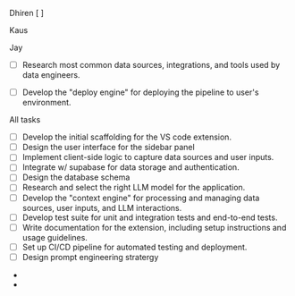Dhiren
[ ]  

Kaus


Jay
- [ ] Research most common data sources, integrations, and tools used by data engineers.
- [ ] Develop the "deploy engine" for deploying the pipeline to user's environment.



All tasks
- [ ] Develop the initial scaffolding for the VS code extension.
- [ ] Design the user interface for the sidebar panel
- [ ] Implement client-side logic to capture data sources and user inputs.
- [ ] Integrate w/ supabase for data storage and authentication.
- [ ] Design the database schema
- [ ] Research and select the right LLM model for the application.
- [ ] Develop the "context engine" for processing and managing data sources, user inputs, and LLM interactions.
- [ ] Develop test suite for unit and integration tests and end-to-end tests.
- [ ] Write documentation for the extension, including setup instructions and usage guidelines.
- [ ] Set up CI/CD pipeline for automated testing and deployment.
- [ ] Design prompt engineering stratergy
- 
- 